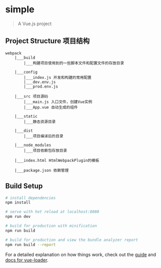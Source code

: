# simple

> A Vue.js project

## Project Structure 项目结构
    webpack
        |___build
            |___构建项目使用到的一些脚本文件和配置文件的存放目录

        |___config
            |___index.js 开发和构建的常用配置
            |___dev.env.js
            |___prod.env.js

        |___src 项目源码
            |___main.js 入口文件，创建Vue实例
            |___App.vue 自动生成的组件

        |___static
            |___静态资源目录

        |___dist
            |___项目编译后的目录

        |___node_modules
            |___项目依赖包存放目录

        |___index.html HtmlWebpackPlugin的模板

        |___package.json 依赖管理


## Build Setup

``` bash
# install dependencies
npm install

# serve with hot reload at localhost:8080
npm run dev

# build for production with minification
npm run build

# build for production and view the bundle analyzer report
npm run build --report
```

For a detailed explanation on how things work, check out the [guide](http://vuejs-templates.github.io/webpack/) and [docs for vue-loader](http://vuejs.github.io/vue-loader).
